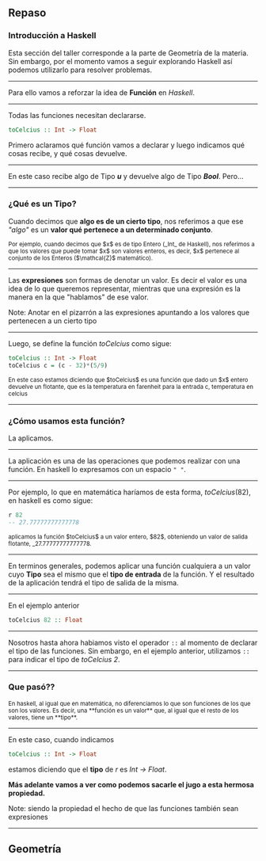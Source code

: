## Repaso
### Introducción a Haskell

<!-- .slide: style="text-align: left" -->

Esta sección del taller corresponde a la parte de Geometría de la materia. Sin embargo, por el momento vamos a seguir explorando Haskell así podemos utilizarlo para resolver problemas.

----

Para ello vamos a reforzar la idea de **Función** en _Haskell_.

----

Todas las funciones necesitan declararse. 

```haskell
toCelcius :: Int -> Float
```

Primero aclaramos qué función vamos a declarar y luego indicamos qué cosas recibe, y qué cosas devuelve.

----

En este caso recibe algo de Tipo **$u$** y devuelve algo de Tipo _**Bool**_. Pero...

----

### ¿Qué es un Tipo?

Cuando decimos que **algo es de un cierto tipo**, nos referimos a que ese _"algo"_ es un **valor qué pertenece a un determinado conjunto**. 

<small>
    Por ejemplo, cuando decimos que $x$ es de tipo Entero (_Int_ de Haskell), nos referimos a que los valores que puede tomar $x$ son valores enteros, es decir, $x$ pertenece al conjunto de los Enteros ($\mathcal{Z}$ matemático).
</small>

----

Las **expresiones** son formas de denotar un valor. Es decir el valor es una idea de lo que queremos representar, mientras que una expresión es la manera en la que "hablamos" de ese valor. 

Note: Anotar en el pizarrón a las expresiones apuntando a los valores que pertenecen a un cierto tipo

----

Luego, se define la función $toCelcius$ como sigue:

```haskell
toCelcius :: Int -> Float
toCelcius c = (c - 32)*(5/9)
```

<small>
    En este caso estamos diciendo que $toCelcius$ es una función que dado un $x$ entero devuelve un flotante, que es la temperatura en farenheit para la entrada c, temperatura en celcius
</small>

----

### ¿Cómo usamos esta función?

La aplicamos.

----

La aplicación es una de las operaciones que podemos realizar con una función. En haskell lo expresamos con un espacio `" "`.

----

Por ejemplo, lo que en matemática haríamos de esta forma, $toCelcius(82)$, en haskell es como sigue:

```haskell
r 82
-- 27.77777777777778
```

<small>
    aplicamos la función $toCelcius$ a un valor entero, $82$, obteniendo un valor de salida flotante, _27.77777777777778.
</small>

----

En terminos generales, podemos aplicar una función cualquiera a un valor cuyo **Tipo** sea el mismo que el **tipo de entrada** de la función. Y el resultado de la aplicación tendrá el tipo de salida de la misma.

----

En el ejemplo anterior

```haskell
toCelcius 82 :: Float
```

----

Nosotros hasta ahora habiamos visto el operador `::` al momento de declarar el tipo de las funciones. Sin embargo, en el ejemplo anterior, utilizamos `::` para indicar el tipo de _toCelcius 2_.

----

### Que pasó??

<small>
    En haskell, al igual que en matemática, no diferenciamos lo que son funciones de los que son los valores. Es decir, una **función es un valor** que, al igual que el resto de los valores, tiene un **tipo**.
</small>

----

En este caso, cuando indicamos 

```haskell
toCelcius :: Int -> Float
```

estamos diciendo que el **tipo** de $r$ es _Int -> Float_.

**Más adelante vamos a ver como podemos sacarle el jugo a esta hermosa propiedad.** <!-- .element: class="fragment" -->

Note: siendo la propiedad el hecho de que las funciones también sean expresiones

----

## Geometría
